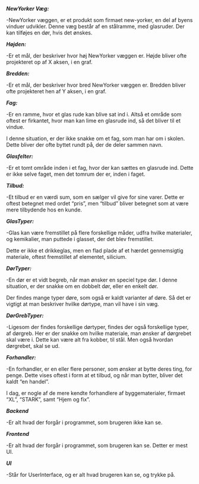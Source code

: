 ***NewYorker Væg:***

-NewYorker væggen, er et produkt som firmaet new-yorker, en del af byens vinduer udvikler. Denne væg består af en stålramme, med glasruder. Der kan tilføjes en dør, hvis det ønskes.

***Højden:***

-Er et mål, der beskriver hvor høj NewYorker væggen er.
 Højde bliver ofte projekteret op af X aksen, i en graf.

***Bredden:***

-Er et mål, der beskriver hvor bred NewYorker væggen er.
 Bredden bliver ofte projekteret hen af Y aksen, i en graf.

***Fag:***

-Er en ramme, hvor et glas rude kan blive sat ind i.
 Altså et område som oftest er firkantet, hvor man kan lime en glasrude ind, så det bliver til et vindue.

 I denne situation, er der ikke snakke om et fag, som man har om i skolen.
 Dette bliver der ofte byttet rundt på, der de deler sammen navn.

***Glasfelter:***

-Er et tomt område inden i et fag, hvor der kan sættes en glasrude ind.
 Dette er ikke selve faget, men det tomrum der er, inden i faget.

***Tilbud:***

-Et tilbud er en værdi sum, som en sælger vil give for sine varer.
 Dette er oftest betegnet med ordet “pris”, men “tilbud” bliver betegnet som at være mere tilbydende hos en kunde.

***GlasTyper:***

-Glas kan være fremstillet på flere forskellige måder, udfra hvilke materialer, og kemikalier, man puttede i glasset, der det blev fremstillet.

 Dette er ikke et drikkeglas, men en flad plade af et hærdet gennemsigtig materiale, oftest fremstillet af elementet, silicium.

***DørTyper:***

-En dør er et vidt begreb, når man ønsker en speciel type dør.
 I denne situation, er der snakke om en dobbelt dør, eller en enkelt dør.

 Der findes mange typer døre, som også er kaldt varianter af døre. Så det er vigtigt at man beskriver hvilke dørtype, man vil have i sin væg.

***DørGrebTyper:***

-Ligesom der findes forskellige dørtyper, findes der også forskellige typer, af dørgreb.
 Her er der snakke om hvilke materiale, man ønsker af dørgrebet skal være i.
 Dette kan være alt fra kobber, til stål. Men også hvordan dørgrebet, skal se ud.

***Forhandler:***

-En forhandler, er en eller flere personer, som ønsker at bytte deres ting, for penge.
 Dette vises oftest i form at et tilbud, og når man bytter, bliver det kaldt “en handel”.

 I dag, er nogle af de mere kendte forhandlere af byggematerialer, firmaet  “XL”, “STARK”, samt “Hjem og fix”.
 
 ***Backend***
 
 -Er alt hvad der forgår i programmet, som brugeren ikke kan se.
 
 ***Frontend***
 
 -Er alt hvad der forgår i programmet, som brugeren kan se. Detter er mest UI.
 
 ***UI***
 
 -Står for UserInterface, og er alt hvad brugeren kan se, og trykke på.
